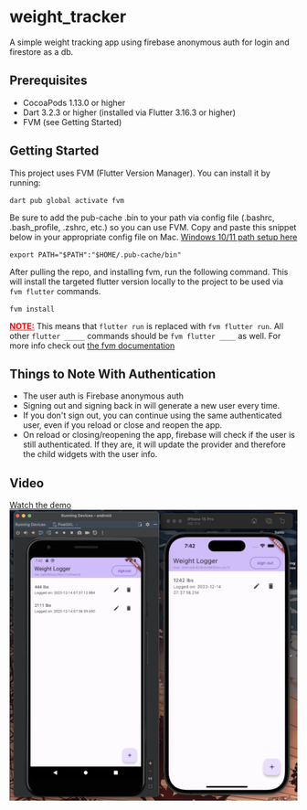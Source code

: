 # weight_tracker

A simple weight tracking app using firebase anonymous auth for login and firestore as a db.

## Prerequisites

- CocoaPods 1.13.0 or higher
- Dart 3.2.3 or higher (installed via Flutter 3.16.3 or higher)
- FVM (see Getting Started)

## Getting Started

This project uses FVM (Flutter Version Manager). You can install it by running:

```
dart pub global activate fvm
```

Be sure to add the pub-cache .bin to your path via config file (.bashrc, .bash_profile, .zshrc, etc.) so you can use FVM. Copy and paste this snippet below in your appropriate config file on Mac. [Windows 10/11 path setup here](https://www.architectryan.com/2018/03/17/add-to-the-path-on-windows-10/)

```
export PATH="$PATH":"$HOME/.pub-cache/bin"
```

After pulling the repo, and installing fvm, run the following command. This will install the targeted flutter version locally to the project to be used via `fvm flutter` commands.

```
fvm install
```

<span style="color: red; font-weight: bold; text-decoration: underline">NOTE:</span> This means that `flutter run` is replaced with `fvm flutter run`. All other `flutter _____` commands should be `fvm flutter ____` as well. For more info check out [the fvm documentation](https://fvm.app/docs/getting_started/overview)

## Things to Note With Authentication

- The user auth is Firebase anonymous auth
- Signing out and signing back in will generate a new user every time.
- If you don't sign out, you can continue using the same authenticated user, even if you reload or close and reopen the app.
- On reload or closing/reopening the app, firebase will check if the user is still authenticated. If they are, it will update the provider and therefore the child widgets with the user info.

## Video

[Watch the demo![demo vid](https://github.com/Nathan4pg/weight-tracker-flutter-app/blob/main/demo-screenshot.png?raw=true)](https://drive.google.com/file/d/1cE8MuJNA5snDzACeatyhXpEKr5k_VDBF/view?usp=sharing)
